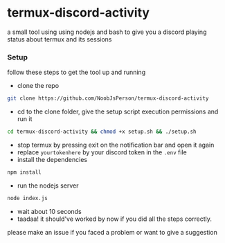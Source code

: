 # termux-discord-activity
a small tool using using nodejs and bash to give you a discord playing status about termux and its sessions
### Setup
follow these steps to get the tool up and running
- clone the repo
```sh
git clone https://github.com/NoobJsPerson/termux-discord-activity
```
- cd to the clone folder, give the setup script execution permissions and run it
```sh
cd termux-discord-activity && chmod +x setup.sh && ./setup.sh
```
- stop termux by pressing exit on the notification bar and open it again
- replace `yourtokenhere` by your discord token in the `.env` file
- install the dependencies
```sh
npm install
```
- run the nodejs server
```sh
node index.js
```
- wait about 10 seconds
- taadaa! it should've worked by now if you did all the steps correctly.

please make an issue if you faced a problem or want to give a suggestion
